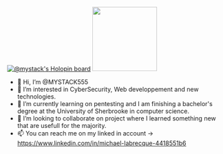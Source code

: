 [![@mystack's Holopin board](https://holopin.io/api/user/board?user=mystack)](https://holopin.io/@mystack)
<img src="https://images.credly.com/images/00634f82-b07f-4bbd-a6bb-53de397fc3a6/image.png" class="badge-img" style="height: 150px; width: 150px;">
- 👋 Hi, I’m @MYSTACK555
- 👀 I’m interested in CyberSecurity, Web developpement and new technologies.
- 🌱 I’m currently learning on pentesting and I am finishing a bachelor's degree at the University of Sherbrooke in computer science.
- 💞️ I’m looking to collaborate on project where I learned something new that are usefull for the majority.
- 📫 You can reach me on my linked in account -> https://www.linkedin.com/in/michael-labrecque-4418551b6
